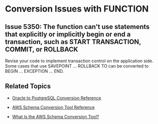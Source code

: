 # Conversion Issues with FUNCTION<a name="sct-reference-Oracle-PostgreSQL-FUNCTION"></a>

## Issue 5350: The function can't use statements that explicitly or implicitly begin or end a transaction, such as START TRANSACTION, COMMIT, or ROLLBACK<a name="sct-reference-5350"></a>

Revise your code to implement transaction control on the application side\. Some cases that use SAVEPOINT <name>… ROLLBACK TO <name> can be converted to BEGIN … EXCEPTION … END\.

## Related Topics<a name="sct-reference-Oracle-PostgreSQL-FUNCTION-related"></a>

+  [Oracle to PostgreSQL Conversion Reference](sct-reference-Oracle-PostgreSQL.md) 

+  [AWS Schema Conversion Tool Reference](CHAP_SchemaConversionTool.Reference.md) 

+  [What Is the AWS Schema Conversion Tool?](Welcome.md) 